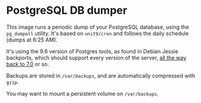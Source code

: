 # PostgreSQL DB dumper

This image runs a periodic dump of your PostgreSQL database, using the
`pg_dumpall` utility. It's based on `unit9/cron` and follows the daily
schedule (dumps at 6:25 AM).

It's using the 9.6 version of Postgres tools, as found in Debian
Jessie backports, which should support every version of the server,
[all the way back to 7.0][postgres-docs-upgrade] or so.

[postgres-docs-upgrade]: https://www.postgresql.org/docs/9.6/static/upgrading.html

Backups are stored in `/var/backups`, and are automatically compressed
with `gzip`.

You may want to mount a persistent volume on `/var/backups`.
